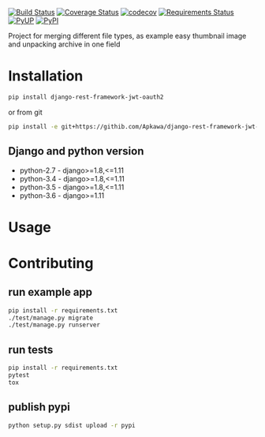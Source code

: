 [![Build Status](https://travis-ci.org/Apkawa/django-rest-framework-jwt-oauth2.svg?branch=master)](https://travis-ci.org/Apkawa/django-rest-framework-jwt-oauth2)
[![Coverage Status](https://coveralls.io/repos/github/Apkawa/django-rest-framework-jwt-oauth2/badge.svg)](https://coveralls.io/github/Apkawa/django-rest-framework-jwt-oauth2)
[![codecov](https://codecov.io/gh/Apkawa/django-rest-framework-jwt-oauth2/branch/master/graph/badge.svg)](https://codecov.io/gh/Apkawa/django-rest-framework-jwt-oauth2)
[![Requirements Status](https://requires.io/github/Apkawa/django-rest-framework-jwt-oauth2/requirements.svg?branch=master)](https://requires.io/github/Apkawa/django-rest-framework-jwt-oauth2/requirements/?branch=master)
[![PyUP](https://pyup.io/repos/github/Apkawa/django-rest-framework-jwt-oauth2/shield.svg)](https://pyup.io/repos/github/Apkawa/django-rest-framework-jwt-oauth2)
[![PyPI](https://img.shields.io/pypi/pyversions/django-rest-framework-jwt-oauth2.svg)]()

Project for merging different file types, as example easy thumbnail image and unpacking archive in one field

# Installation

```bash
pip install django-rest-framework-jwt-oauth2

```

or from git

```bash
pip install -e git+https://githib.com/Apkawa/django-rest-framework-jwt-oauth2.git#egg=django-rest-framework-jwt-oauth2
```

## Django and python version

* python-2.7 - django>=1.8,<=1.11
* python-3.4 - django>=1.8,<=1.11
* python-3.5 - django>=1.8,<=1.11
* python-3.6 - django>=1.11


# Usage



# Contributing

## run example app

```bash
pip install -r requirements.txt
./test/manage.py migrate
./test/manage.py runserver
```

## run tests

```bash
pip install -r requirements.txt
pytest
tox
```

## publish pypi

```bash
python setup.py sdist upload -r pypi
```







